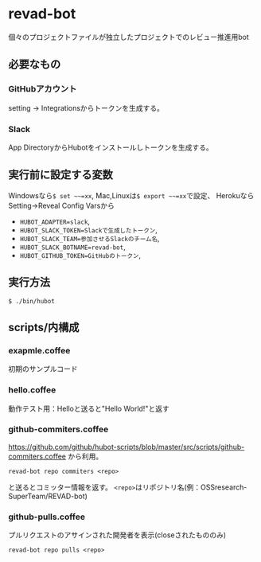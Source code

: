 # revad-bot
個々のプロジェクトファイルが独立したプロジェクトでのレビュー推進用bot

## 必要なもの
### GitHubアカウント
setting -> Integrationsからトークンを生成する。

### Slack
App DirectoryからHubotをインストールしトークンを生成する。

## 実行前に設定する変数
Windowsなら`$ set ~~=xx`,
Mac,Linuxは`$ export ~~=xx`で設定、
HerokuならSetting->Reveal Config Varsから

* `HUBOT_ADAPTER=slack`, 
* `HUBOT_SLACK_TOKEN=Slackで生成したトークン`, 
* `HUBOT_SLACK_TEAM=参加させるSlackのチーム名`, 
* `HUBOT_SLACK_BOTNAME=revad-bot`, 
* `HUBOT_GITHUB_TOKEN=GitHubのトークン`, 

## 実行方法
`$ ./bin/hubot`

## scripts/内構成
### exapmle.coffee
初期のサンプルコード

### hello.coffee
動作テスト用：Helloと送ると"Hello World!"と返す

### github-commiters.coffee
https://github.com/github/hubot-scripts/blob/master/src/scripts/github-commiters.coffee
から利用。

`revad-bot repo commiters <repo>`

と送るとコミッター情報を返す。
`<repo>`はリポジトリ名(例：OSSresearch-SuperTeam/REVAD-bot)

### github-pulls.coffee
プルリクエストのアサインされた開発者を表示(closeされたもののみ)

`revad-bot repo pulls <repo>`
